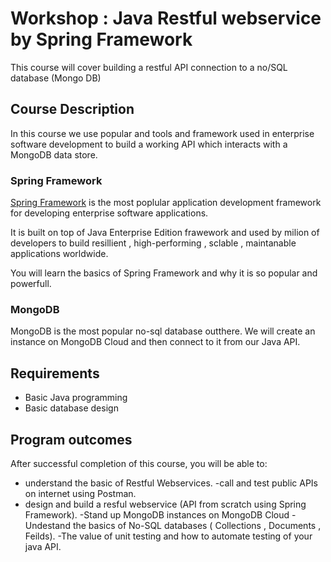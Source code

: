 # Workshop : Java Restful webservice by Spring Framework

This course will cover building a restful API connection to a no/SQL database (Mongo DB) 

  
## Course Description 

In this course we use popular and tools and framework used in enterprise software development to build a working API which interacts with a MongoDB data store. 

### Spring Framework

[Spring Framework](https://spring.io "Spring Framework") is the most poplular application development framework for developing enterprise software applications. 

It is built on top of Java Enterprise Edition frawework and used by milion of developers to build resillient , high-performing , sclable , maintanable applications worldwide. 

You will learn the basics of Spring Framework and why it is so popular and powerfull. 

### MongoDB 
MongoDB is the most popular no-sql database outthere. We will create an instance on MongoDB Cloud and then connect to it from our Java API. 

## Requirements 
  - Basic Java programming
  - Basic database design
  
## Program outcomes
After successful completion of this course, you will be able to:
- understand the basic of Restful Webservices.
-call and test public APIs on internet using Postman.
- design and build a resful webservice (API from scratch using Spring Framework). 
-Stand up MongoDB instances on MongoDB Cloud 
-Undestand the basics of No-SQL databases ( Collections , Documents , Feilds).
-The value of unit testing and how to automate testing of your java API. 

